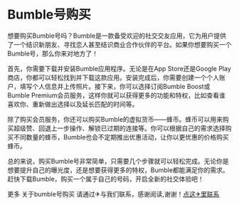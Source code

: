 # Bumble号购买

想要购买Bumble号吗？Bumble是一款备受欢迎的社交交友应用，它为用户提供了一个结识新朋友、寻找恋人甚至结识商业合作伙伴的平台。如果你想要购买一个Bumble号，那么你来对地方了！

首先，你需要下载并安装Bumble应用程序。无论是在App Store还是Google Play商店，你都可以轻松找到并下载这款应用。安装完成后，你需要创建一个个人账户，填写个人信息并上传照片。接下来，你可以选择订阅Bumble Boost或Bumble Premium会员服务，这样你就可以获得更多的功能和特权，比如查看谁喜欢你、重新做出选择以及延长匹配的时间等。

除了购买会员服务，你还可以购买Bumble的虚拟货币——蜂币。蜂币可以用来购买超级赞、回退上一步操作、解锁已过期的连接等。你可以根据自己的需求选择购买不同数量的蜂币，Bumble也会不定期推出优惠活动，让你以更优惠的价格购买蜂币。

总的来说，购买Bumble号非常简单，只需要几个步骤就可以轻松完成。无论你是想要提升自己的曝光度，还是想要获得更多的特权，Bumble都能满足你的需求。赶快下载Bumble，购买一个属于自己的号码，开启全新的社交体验吧！

更多 关于bumble号购买 请通过✈与我们联系，感谢阅读,谢谢！[点这✈里联系](https://d.k02.cc)